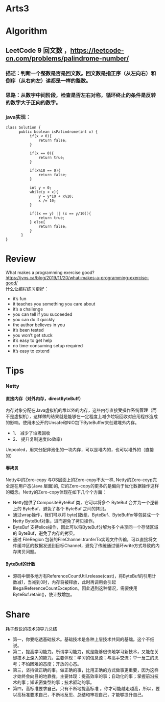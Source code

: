 Arts3
===

# Algorithm
## LeetCode 9 回文数 ，<https://leetcode-cn.com/problems/palindrome-number/>
### 描述：判断一个整数是否是回文数。回文数是指正序（从左向右）和倒序（从右向左）读都是一样的整数。
### 思路：从数字中间阶段，检查是否左右对称，循环终止的条件是反转的数字大于正向的数字。
### java实现：

    class Solution {
          public boolean isPalindrome(int x) {
               if(x < 0){
                   return false;
               }

               if(x == 0){
                   return true;
               }

               if(x%10 == 0){
                   return false;
               }

               int y = 0;
               while(y < x){
                   y = y*10 + x%10;
                   x /= 10;
               }

               if((x == y) || (x == y/10)){
                   return true;
               } else{
                   return false;
               }
           }
    }        

# Review
What makes a programming exercise good?  
<https://jvns.ca/blog/2019/11/20/what-makes-a-programming-exercise-good/>  
什么让编程练习更好：  
- it’s fun  
- it teaches you something you care about
- it’s a challenge
- you can tell if you succeeded
- you can do it quickly
- the author believes in you
- it’s been tested
- you won’t get stuck
- it’s easy to get help
- no time-consuming setup required
- it’s easy to extend

# Tips
### Netty
#### 直接内存（对外内存，directByteBuff）
内存对象分配在Java虚拟机的堆以外的内存，这些内存直接受操作系统管理（而不是虚拟机），这样做的结果就是能够在一定程度上减少垃圾回收对应用程序造成的影响。使用未公开的Unsafe和NIO包下ByteBuffer来创建堆外内存。
 - 1、	减少了垃圾回收
 - 2、	提升复制速度(io效率)

Unpooled，用来分配非池化的一块内存，可以是堆内的，也可以堆外的（直接的）

#### 零拷贝
Netty中的Zero-copy 与OS层面上的Zero-copy不太一样, Netty的Zero-coyp完全是在用户态(Java 层面)的, 它的Zero-copy的更多的是偏向于优化数据操作这样的概念。Netty的Zero-copy体现在如下几个个方面：
 - Netty提供了CompositeByteBuf 类，它可以将多个 ByteBuf 合并为一个逻辑上的 ByteBuf，避免了各个 ByteBuf 之间的拷贝。
 - 通过wrap操作，我们可以将 byte[]数组、ByteBuf、ByteBuffer等包装成一个Netty ByteBuf对象，进而避免了拷贝操作。
 - ByteBuf 支持slice操作，因此可以将ByteBuf分解为多个共享同一个存储区域的 ByteBuf，避免了内存的拷贝。
 - 通过 FileRegion 包装的FileChannel.tranferTo实现文件传输，可以直接将文件缓冲区的数据发送到目标Channel，避免了传统通过循环write方式导致的内存拷贝问题。

#### ByteBuf的计数
 - 源码中很多地方有ReferenceCountUtil.release(cast)，将ByteBuf的引用计数减1，当减到0时，内存将被释放，此时再调用会引起IllegalReferenceCountException。因此遇到这种情况，需要使用ByteBuf.retain()，使计数增加。


# Share
耗子叔说的技术领导力总结
 - 第一，你要吃透基础技术。基础技术是各种上层技术共同的基础。这个不细说。
 - 第二，提高学习能力。所谓学习能力，就是能够很快地学习新技术，又能在关键技术上深入的能力。主要体现：学习的信息源；与高手交流；举一反三的思考；不怕困难的态度；开放的心态。
 - 第三，坚持做正确的事。做正确的事，比用正确的方式做事更重要，因为这样才始终会向目的地靠拢。主要体现：提高效率的事；自动化的事；掌握前沿技术的事；知识密集型的事；技术驱动的事。
 - 第四，高标准要求自己。只有不断地提高标准 ，你才可能越走越高，所以，要以高标准要求自己，不断地反思、总结和审视自己，才能够提升自己。


